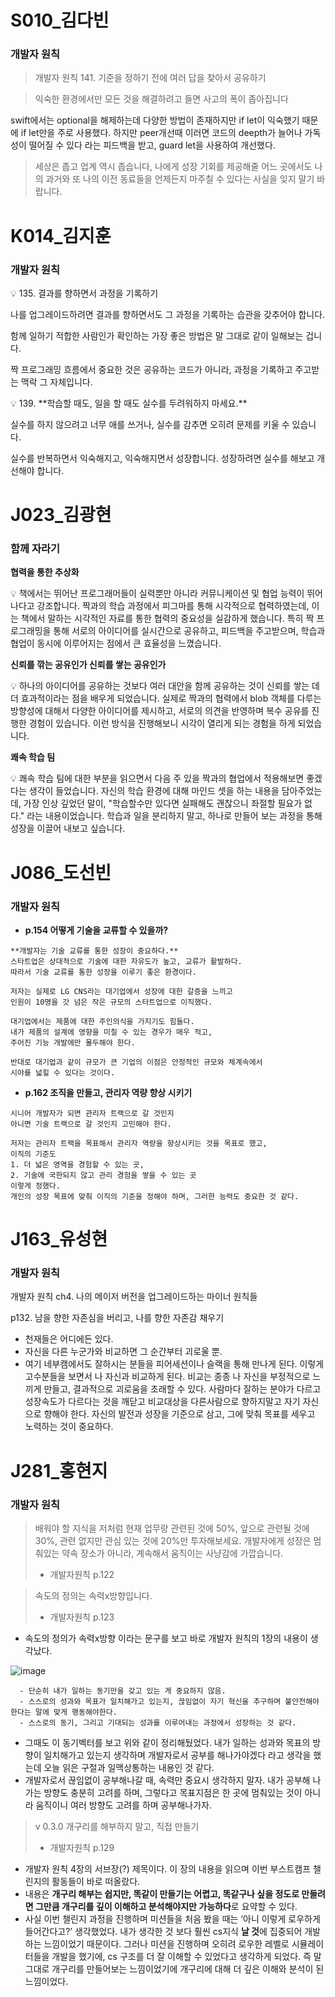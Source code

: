 # S010\_김다빈

### 개발자 원칙

> 개발자 원칙 141. 기준을 정하기 전에 여러 답을 찾아서 공유하기

> 익숙한 환경에서만 모든 것을 해결하려고 들면 사고의 폭이 좁아집니다

swift에서는 optional을 해제하는데 다양한 방법이 존재하지만 if let이 익숙했기 때문에 if let만을 주로 사용했다. 하지만 peer개선때 이러면 코드의 deepth가 늘어나 가독성이 떨어질 수 있다 라는 피드백을 받고, guard let을 사용하여 개선했다.

> 세상은 좁고 업계 역시 좁습니다, 나에게 성장 기회를 제공해줄 어느 곳에서도 나의 과거와 또 나의 이전 동료들을 언제든지 마주칠 수 있다는 사실을 잊지 말기 바랍니다.

# K014\_김지훈

### 개발자 원칙

<aside>
💡 135. 결과를 향하면서 과정을 기록하기

나를 업그레이드하려면 결과를 향하면서도 그 과정을 기록하는 습관을 갖추어야 합니다.

함께 일하기 적합한 사람인가 확인하는 가장 좋은 방법은 말 그대로 같이 일해보는 겁니다.

짝 프로그래밍 흐름에서 중요한 것은 공유하는 코드가 아니라, 과정을 기록하고 주고받는 맥락 그 자체입니다.

</aside>

<aside>
💡 139. **학습할 때도, 일을 할 때도 실수를 두려워하지 마세요.**

실수를 하지 않으려고 너무 애를 쓰거나, 실수를 감추면 오히려 문제를 키울 수 있습니다.

실수를 반복하면서 익숙해지고, 익숙해지면서 성장합니다. 성장하려면 실수를 해보고 개선해야 합니다.

</aside>

# J023\_김광현

### 함께 자라기

**협력을 통한 추상화**

<aside>
💡 책에서는 뛰어난 프로그래머들이 실력뿐만 아니라 커뮤니케이션 및 협업 능력이 뛰어나다고 강조합니다.
짝과의 학습 과정에서 피그마를 통해 시각적으로 협력하였는데, 이는 책에서 말하는 시각적인 자료를 통한 협력의 중요성을 실감하게 했습니다. 특히 짝 프로그래밍을 통해 서로의 아이디어를 실시간으로 공유하고, 피드백을 주고받으며, 학습과 협업이 동시에 이루어지는 점에서 큰 효율성을 느꼈습니다.

</aside>

**신뢰를 깎는 공유인가 신뢰를 쌓는 공유인가**

<aside>
💡 하나의 아이디어를 공유하는 것보다 여러 대안을 함께 공유하는 것이 신뢰를 쌓는 데 더 효과적이라는 점을 배우게 되었습니다. 실제로 짝과의 협력에서 blob 객체를 다루는 방향성에 대해서 다양한 아이디어를 제시하고, 서로의 의견을 반영하며 복수 공유를 진행한 경험이 있습니다. 이런 방식을 진행해보니 시각이 열리게 되는 경험을 하게 되었습니다.

</aside>

**쾌속 학습 팀**

<aside>
💡 쾌속 학습 팀에 대한 부분을 읽으면서 다음 주 있을 짝과의 협업에서 적용해보면 좋겠다는 생각이 들었습니다.
자신의 학습 환경에 대해 마인드 셋을 하는 내용을 담아주었는데, 가장 인상 깊었던 말이, "학습할수만 있다면 실패해도 괜찮으니 좌절할 필요가 없다." 라는 내용이었습니다. 학습과 일을 분리하지 말고, 하나로 만들어 보는 과정을 통해 성장을 이끌어 내보고 싶습니다.

</aside>

# J086\_도선빈

### 개발자 원칙

- **p.154 어떻게 기술을 교류할 수 있을까?**

```
**개발자는 기술 교류를 통한 성장이 중요하다.**
스타트업은 상대적으로 기술에 대한 자유도가 높고, 교류가 활발하다.
따라서 기술 교류를 통한 성장을 이루기 좋은 환경이다.

저자는 실제로 LG CNS라는 대기업에서 성장에 대한 갈증을 느끼고
인원이 10명을 갓 넘은 작은 규모의 스타트업으로 이직했다.

대기업에서는 제품에 대한 주인의식을 가지기도 힘들다.
내가 제품의 설계에 영향을 미칠 수 있는 경우가 매우 적고,
주어진 기능 개발에만 몰두해야 한다.

반대로 대기업과 같이 규모가 큰 기업의 이점은 안정적인 규모와 체계속에서
시야를 넓힐 수 있다는 것이다.
```

- **p.162 조직을 만들고, 관리자 역량 향상 시키기**

```
시니어 개발자가 되면 관리자 트랙으로 갈 것인지
아니면 기술 트랙으로 갈 것인지 고민해야 한다.

저자는 관리자 트랙을 목표해서 관리자 역량을 향상시키는 것을 목표로 했고,
이직의 기준도
1. 더 넓은 영역을 경험할 수 있는 곳,
2. 기술에 국한되지 않고 관리 경험을 쌓을 수 있는 곳
이렇게 정했다.
개인의 성장 목표에 맞춰 이직의 기준을 정해야 하며, 그러한 능력도 중요한 것 같다.
```

# J163\_유성현

### 개발자 원칙

개발자 원칙 ch4. 나의 메이저 버전을 업그레이드하는 마이너 원칙들

p132. 남을 향한 자존심을 버리고, 나를 향한 자존감 채우기

- 천재들은 어디에든 있다.
- 자신을 다른 누군가와 비교하면 그 순간부터 괴로울 뿐.
- 여기 네부캠에서도 잘하시는 분들을 피어세션이나 슬랙을 통해 만나게 된다. 이렇게 고수분들을 보면서 나 자신과 비교하게 된다. 비교는 종종 나 자신을 부정적으로 느끼게 만들고, 결과적으로 괴로움을 초래할 수 있다. 사람마다 잘하는 분야가 다르고 성장속도가 다르다는 것을 깨닫고 비교대상을 다른사람으로 향하지말고 자기 자신으로 향해야 한다. 자신의 발전과 성장을 기준으로 삼고, 그에 맞춰 목표를 세우고 노력하는 것이 중요하다.

# J281\_홍현지

### 개발자 원칙

> 배워야 할 지식을 저처럼 현재 업무랑 관련된 것에 50%, 앞으로 관련될 것에 30%, 관련 없지만 관심 있는 것에 20%만 투자해보세요. 개발자에게 성장은 멈춰있는 약속 장소가 아니라, 계속해서 움직이는 사냥감에 가깝습니다.
>
> - 개발자원칙 p.122

> 속도의 정의는 속력x방향입니다.
>
> - 개발자원칙 p.123

- 속도의 정의가 속력x방향 이라는 문구를 보고 바로 개발자 원칙의 1장의 내용이 생각났다.

![image](https://github.com/user-attachments/assets/759b5cee-97cd-4733-9a8d-897dd80682dd)

```
  - 단순히 내가 일하는 동기만을 갖고 있는 게 중요하지 않음.
  - 스스로의 성과와 목표가 일치해가고 있는지, 끊임없이 자기 혁신을 추구하며 불안전해야한다는 말에 맞게 행동해야한다.
  - 스스로의 동기, 그리고 기대되는 성과를 이루어내는 과정에서 성장하는 것 같다.
```

- 그때도 이 동기벡터를 보고 위와 같이 정리해뒀었다. 내가 일하는 성과와 목표의 방향이 일치해가고 있는지 생각하며 개발자로서 공부를 해나가야겠다 라고 생각을 했는데 오늘 읽은 구절과 일맥상통하는 내용인 것 같다.
- 개발자로서 끊임없이 공부해나갈 때, 속력만 중요시 생각하지 말자. 내가 공부해 나가는 방향도 충분히 고려를 하며, 그렇다고 목표지점은 한 곳에 멈춰있는 것이 아니라 움직이니 여러 방향도 고려를 하며 공부해나가자.

> v 0.3.0 개구리를 해부하지 말고, 직접 만들기
>
> - 개발자원칙 p.129

- 개발자 원칙 4장의 서브장(?) 제목이다. 이 장의 내용을 읽으며 이번 부스트캠프 챌린지의 활동들이 바로 떠올랐다.
- 내용은 **개구리 해부는 쉽지만, 똑같이 만들기는 어렵고, 똑같구나 싶을 정도로 만들려면 그만큼 개구리를 깊이 이해하고 분석해야지만 가능하다**로 요약할 수 있다.
- 사실 이번 챌린지 과정을 진행하며 미션들을 처음 봤을 때는 ‘아니 이렇게 로우하게 들어간다고?’ 생각했었다. 내가 생각한 것 보다 훨씬 cs지식 **날 것**에 집중되어 개발하는 느낌이었기 때문이다. 그러나 미션을 진행하며 오히려 로우한 레벨로 시뮬레이터들을 개발을 했기에, cs 구조를 더 잘 이해할 수 있었다고 생각하게 되었다. 즉 말 그대로 개구리를 만들어보는 느낌이었기에 개구리에 대해 더 깊은 이해와 분석이 된 느낌이었다.
